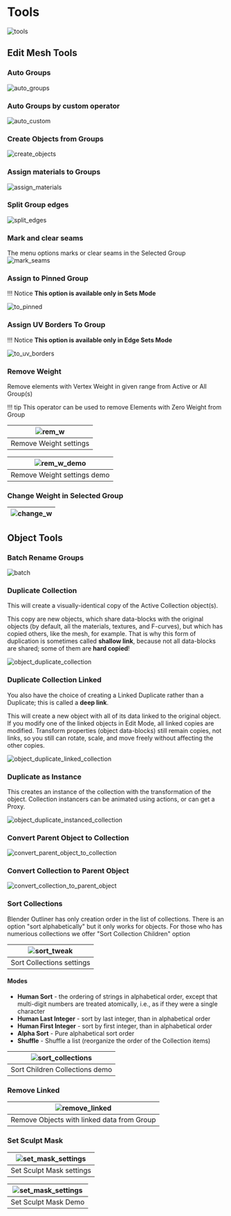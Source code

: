 # Tools
![tools](img/screen/n_panel/tools.png)

## Edit Mesh Tools

### Auto Groups
![auto_groups](img/screen/tools/auto_groups.gif)

### Auto Groups by custom operator
![auto_custom](img/screen/tools/auto_groups_with_custom.gif)

### Create Objects from Groups
![create_objects](img/screen/tools/create_objects.gif)

### Assign materials to Groups
![assign_materials](img/screen/tools/assign_materials.gif)

### Split Group edges
![split_edges](img/screen/tools/split_group_edges.gif)

### Mark and clear seams
The menu options marks or clear seams in the Selected Group
![mark_seams](img/screen/tools/mark_seams.gif)

### Assign to Pinned Group
!!! Notice
    **This option is available only in Sets Mode**

![to_pinned](img/screen/tools/assign_to_pinned.gif)

### Assign UV Borders To Group
!!! Notice
    **This option is available only in Edge Sets Mode**

![to_uv_borders](img/screen/tools/assign_uv_borders.gif)

### Remove Weight
Remove elements with Vertex Weight in given range from Active or All Group(s)

!!! tip
    This operator can be used to remove Elements with Zero Weight from Group

| ![rem_w](img/screen/tools/remove_weight_settings.png) |
|---|
| Remove Weight settings |

| ![rem_w_demo](img/screen/tools/remove_weight_demo.gif) |
|---|
| Remove Weight settings demo |

### Change Weight in Selected Group
| ![change_w](img/screen/tools/change_weight.gif) |
|---|

## Object Tools

### Batch Rename Groups
![batch](img/screen/tools/batch_rename_groups.gif)

### Duplicate Collection
This will create a visually-identical copy of the Active Collection object(s).

This copy are new objects, which share data-blocks with the original objects (by default, all the materials, textures, and F-curves), but which has copied others, like the mesh, for example. That is why this form of duplication is sometimes called **shallow link**, because not all data-blocks are shared; some of them are **hard copied**!

![object_duplicate_collection](img/screen/tools/object_duplicate_collection.gif)

### Duplicate Collection Linked
You also have the choice of creating a Linked Duplicate rather than a Duplicate; this is called a **deep link**.

This will create a new object with all of its data linked to the original object. If you modify one of the linked objects in Edit Mode, all linked copies are modified. Transform properties (object data-blocks) still remain copies, not links, so you still can rotate, scale, and move freely without affecting the other copies.

![object_duplicate_linked_collection](img/screen/tools/object_duplicate_linked_collection.gif)

### Duplicate as Instance
This creates an instance of the collection with the transformation of the object. Collection instancers can be animated using actions, or can get a Proxy.

![object_duplicate_instanced_collection](img/screen/tools/object_duplicate_instanced_collection.gif)

### Convert Parent Object to Collection
![convert_parent_object_to_collection](img/screen/tools/convert_parent_object_to_collection.gif)

### Convert Collection to Parent Object
![convert_collection_to_parent_object](img/screen/tools/convert_collection_to_parent_object.gif)

### Sort Collections
Blender Outliner has only creation order in the list of collections. There is an option "sort alphabetically" but it only works for objects. For those who has numerious collections we offer "Sort Collection Children" option

| ![sort_tweak](img/screen/collections/sort_collections_tweak.png) |
|---|
| Sort Collections settings |

#### Modes
- **Human Sort** - the ordering of strings in alphabetical order, except that multi-digit numbers are treated atomically, i.e., as if they were a single character
- **Human Last Integer** - sort by last integer, than in alphabetical order
- **Human First Integer** - sort by first integer, than in alphabetical order
- **Alpha Sort** - Pure alphabetical sort order
- **Shuffle** - Shuffle a list (reorganize the order of the Collection items)

| ![sort_collections](img/screen/collections/sort_collections_2.gif) |
|---|
| Sort Children Collections demo |

### Remove Linked
| ![remove_linked](img/screen/collections/remove_linked.gif) |
|---|
| Remove Objects with linked data from Group |

### Set Sculpt Mask
| ![set_mask_settings](img/screen/tools/set_sculpt_mask_settings.png) |
|---|
| Set Sculpt Mask settings |

| ![set_mask_settings](img/screen/tools/set_sculpt_mask.gif) |
|---|
| Set Sculpt Mask Demo |
